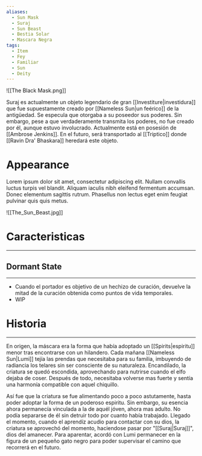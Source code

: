 ```yaml
---
aliases:
  - Sun Mask
  - Suraj
  - Sun Beast
  - Bestia Solar
  - Mascara Negra
tags:
  - Item
  - Fey
  - Familiar
  - Sun
  - Deity
---
```

![[The Black Mask.png]]

Suraj es actualmente un objeto legendario de gran [[Investiture|investidura]] que fue supuestamente creado por [[Nameless Sun|un feérico]] de la antigüedad. Se especula que otorgaba a su poseedor sus poderes. Sin embargo, pese a que verdaderamente transmita los poderes, no fue creado por él, aunque estuvo involucrado. Actualmente está en posesión de [[Ambrose Jenkins]]. En el futuro, será transportado al [[Triptico]] donde [[Ravin Dra' Bhaskara]] heredará este objeto.
# Appearance

Lorem ipsum dolor sit amet, consectetur adipiscing elit. Nullam convallis luctus turpis vel blandit. Aliquam iaculis nibh eleifend fermentum accumsan. Donec elementum sagittis rutrum. Phasellus non lectus eget enim feugiat pulvinar quis quis metus.

![[The_Sun_Beast.jpg]]
# Caracteristicas
---
## Dormant State
---
- Cuando el portador es objetivo de un hechizo de curación, devuelve la mitad de la curación obtenida como puntos de vida temporales.
- WIP
# Historia
---
En origen, la máscara era la forma que había adoptado un [[Spirits|espiritu]] menor tras encontrarse con un hilandero. Cada mañana [[Nameless Sun|Lumi]] tejía las prendas que necesitaba para su familia, imbuyendo de radiancia los telares sin ser consciente de su naturaleza. Encandilado, la criatura se quedó escondida, aprovechando para nutrirse cuando el elfo dejaba de coser. Después de todo, necesitaba volverse mas fuerte y sentía una harmonía compatible con aquel chiquillo.

Así fue que la criatura se fue alimentando poco a poco astutamente, hasta poder adoptar la forma de un poderoso espiritu. Sin embargo, su esencia ahora permanecía vinculada a la de aquél jóven, ahora mas adulto. No podía separarse de él sin detruir todo por cuanto había trabajado. Llegado el momento, cuando el aprendíz acudio para contactar con su dios, la criatura se aprovechó del momento, haciendose pasar por "[[Suraj|Suraj]]", dios del amanecer. Para aparentar, acordó con Lumi permanecer en la figura de un pequeño gato negro para poder supervisar el camino que recorrerá en el futuro.
